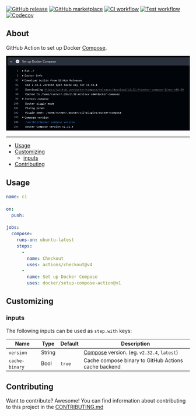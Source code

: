 [![GitHub release](https://img.shields.io/github/release/docker/setup-compose-action.svg?style=flat-square)](https://github.com/docker/setup-compose-action/releases/latest)
[![GitHub marketplace](https://img.shields.io/badge/marketplace-docker--setup--compose-blue?logo=github&style=flat-square)](https://github.com/marketplace/actions/docker-setup-compose)
[![CI workflow](https://img.shields.io/github/actions/workflow/status/docker/setup-compose-action/ci.yml?label=ci&logo=github&style=flat-square)](https://github.com/docker/setup-compose-action/actions?workflow=ci)
[![Test workflow](https://img.shields.io/github/actions/workflow/status/docker/setup-compose-action/test.yml?label=test&logo=github&style=flat-square)](https://github.com/docker/setup-compose-action/actions?workflow=test)
[![Codecov](https://img.shields.io/codecov/c/github/docker/setup-compose-action?logo=codecov&style=flat-square)](https://codecov.io/gh/docker/setup-compose-action)

## About

GitHub Action to set up Docker [Compose](https://github.com/docker/compose).

![Screenshot](.github/setup-compose-action.png)

___

* [Usage](#usage)
* [Customizing](#customizing)
  * [inputs](#inputs)
* [Contributing](#contributing)

## Usage

```yaml
name: ci

on:
  push:

jobs:
  compose:
    runs-on: ubuntu-latest
    steps:
      -
        name: Checkout
        uses: actions/checkout@v4
      -
        name: Set up Docker Compose
        uses: docker/setup-compose-action@v1
```

## Customizing

### inputs

The following inputs can be used as `step.with` keys:

| Name           | Type   | Default | Description                                                                     |
|----------------|--------|---------|---------------------------------------------------------------------------------|
| `version`      | String |         | [Compose](https://github.com/docker/compose) version. (eg. `v2.32.4`, `latest`) |
| `cache-binary` | Bool   | `true`  | Cache compose binary to GitHub Actions cache backend                            |

## Contributing

Want to contribute? Awesome! You can find information about contributing to
this project in the [CONTRIBUTING.md](/.github/CONTRIBUTING.md)
